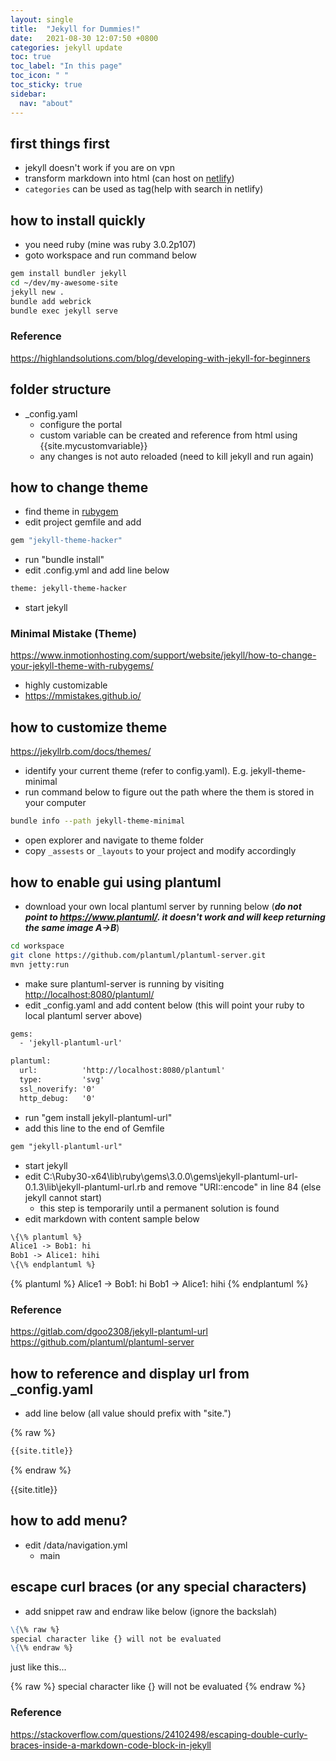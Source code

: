 ```yaml
---
layout: single
title:  "Jekyll for Dummies!"
date:   2021-08-30 12:07:50 +0800
categories: jekyll update
toc: true
toc_label: "In this page"
toc_icon: " "
toc_sticky: true
sidebar:
  nav: "about"
---
```


## first things first

* jekyll doesn't work if you are on vpn
* transform markdown into html (can host on [netlify](https://www.netlify.com/))
* `categories` can be used as tag(help with search in netlify)

## how to install quickly

* you need ruby (mine was ruby 3.0.2p107)
* goto workspace and run command below

```sh
gem install bundler jekyll
cd ~/dev/my-awesome-site
jekyll new .
bundle add webrick
bundle exec jekyll serve
```

### Reference

<https://highlandsolutions.com/blog/developing-with-jekyll-for-beginners>

## folder structure

* _config.yaml
  * configure the portal
  * custom variable can be created and reference from html using {{site.mycustomvariable}}
  * any changes is not auto reloaded (need to kill jekyll and run again)

## how to change theme

* find theme in [rubygem](https://rubygems.org/search?utf8=%E2%9C%93&query=jekyll-theme)
* edit project gemfile and add

```sh
gem "jekyll-theme-hacker"
```

* run "bundle install"
* edit .config.yml and add line below

```sh
theme: jekyll-theme-hacker
```

* start jekyll

### Minimal Mistake (Theme)

<https://www.inmotionhosting.com/support/website/jekyll/how-to-change-your-jekyll-theme-with-rubygems/>

* highly customizable
* <https://mmistakes.github.io/>

## how to customize theme

<https://jekyllrb.com/docs/themes/>

* identify your current theme (refer to config.yaml). E.g. jekyll-theme-minimal
* run command below to figure out the path where the them is stored in your computer

```sh
bundle info --path jekyll-theme-minimal
```

* open explorer and navigate to theme folder
* copy `_assests` or `_layouts` to your project and modify accordingly

## how to enable gui using plantuml

* download your own local plantuml server by running below (***do not point to <https://www.plantuml/>. it doesn't work and will keep returning the same image A->B***)

```sh
cd workspace
git clone https://github.com/plantuml/plantuml-server.git
mvn jetty:run
```

* make sure plantuml-server is running by visiting <http://localhost:8080/plantuml/>
* edit _config.yaml and add content below (this will point your ruby to local plantuml server above)

```txt
gems:
  - 'jekyll-plantuml-url'

plantuml:
  url:          'http://localhost:8080/plantuml' 
  type:         'svg'
  ssl_noverify: '0'
  http_debug:   '0'
```

* run "gem install jekyll-plantuml-url"
* add this line to the end of Gemfile

```txt
gem "jekyll-plantuml-url"
```

* start jekyll
* edit C:\Ruby30-x64\lib\ruby\gems\3.0.0\gems\jekyll-plantuml-url-0.1.3\lib\jekyll-plantuml-url.rb and remove "URI::encode" in line 84 (else jekyll cannot start)
  * this step is temporarily until a permanent solution is found
* edit markdown with content sample below

```txt
\{\% plantuml %}
Alice1 -> Bob1: hi
Bob1 -> Alice1: hihi
\{\% endplantuml %}
```

{% plantuml %}
Alice1 -> Bob1: hi
Bob1 -> Alice1: hihi
{% endplantuml %}

### Reference

<https://gitlab.com/dgoo2308/jekyll-plantuml-url>
<https://github.com/plantuml/plantuml-server>

## how to reference and display url from _config.yaml

* add line below (all value should prefix with "site.")

{% raw %}

```markdown
{{site.title}}
```

{% endraw %}

{{site.title}}

## how to add menu?

* edit /data/navigation.yml
  * main

## escape curl braces (or any special characters)

* add snippet raw and endraw like below (ignore the backslah)

```markdown
\{\% raw %}
special character like {} will not be evaluated
\{\% endraw %}
```

just like this...

{% raw %}
special character like {} will not be evaluated
{% endraw %}

### Reference

<https://stackoverflow.com/questions/24102498/escaping-double-curly-braces-inside-a-markdown-code-block-in-jekyll>
